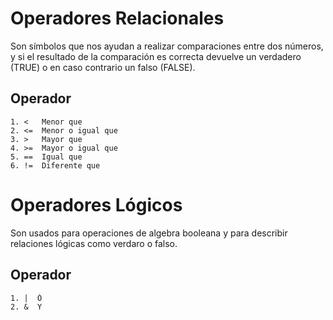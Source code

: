 # Operadores Relacionales

Son símbolos que nos ayudan a realizar comparaciones entre dos números, y si el resultado de la comparación es correcta devuelve un verdadero (TRUE) 
o en caso contrario un falso (FALSE).

  ## Operador 
    1. <   Menor que
    2. <=  Menor o igual que
    3. >   Mayor que
    4. >=  Mayor o igual que
    5. ==  Igual que
    6. !=  Diferente que
    
# Operadores Lógicos

Son usados para operaciones de algebra booleana y para describir relaciones lógicas como verdaro o falso.
  
  ## Operador 
    1. |  Ó
    2. &  Y

